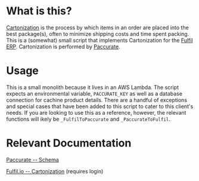 # What is this?
[Cartonization](https://paccurate.io/what-is-cartonization) is the process by which items in an order are placed into the best package(s), often to minimize shipping costs and time spent packing. This is a (somewhat) small script that implements Cartonization for the [Fulfil ERP](https://www.fulfil.io/). Cartonization is performed by [Paccurate](https://paccurate.io).

# Usage
This is a small monolith because it lives in an AWS Lambda. The script expects an environmental variable, `PACCURATE_KEY` as well as a database connection for cachine product details. There are a handful of exceptions and special cases that have been added to this script to cater to this client's needs. If you are looking to use this as a reference, however, the relevant functions will ikely be `_FulfilToPaccurate` and `_PaccurateToFulfil`.

# Relevant Documentation
[Paccurate -- Schema](http://api.paccurate.io/docs/)

[Fulfil.io -- Cartonization](https://docs.fulfil.io/developers/other-apis/cartonization/#response-object) (requires login)
